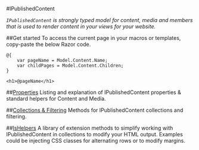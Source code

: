 #IPublishedContent

_`IPublishedContent` is strongly typed model for content, media and members that is used to render content in your views for your website._

##Get started
To access the current page in your macros or templates, copy-paste the below Razor code.

	@{
		var pageName = Model.Content.Name;
		var childPages = Model.Content.Children;
	}
	
	<h1>@pageName</h1>

##[Properties](Properties.md)
Listing and explanation of IPublishedContent properties & standard helpers for Content and Media.

##[Collections & Filtering](Collections.md)
Methods for IPublishedContent collections and filtering.

##[IsHelpers](IsHelpers.md)
A library of extension methods to simplify working with IPublishedContent in collections to modify your HTML output. Examples could be injecting CSS classes for alternating rows or to modify margins.
